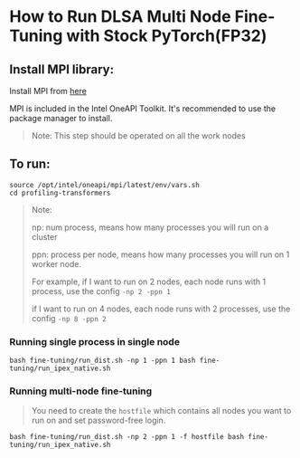 # How to Run DLSA Multi Node Fine-Tuning with Stock PyTorch(FP32)

## Install MPI library:

Install MPI from [here]( https://anaconda.org/intel/impi_rt )


MPI is included in the Intel OneAPI Toolkit. It's recommended to use the package manager to install.

>  Note: This step should be operated on all the work nodes

## To run:

```
source /opt/intel/oneapi/mpi/latest/env/vars.sh
cd profiling-transformers
```

> Note:
>
> np: num process, means how many processes you will run on a cluster
>
> ppn: process per node, means how many processes you will run on 1 worker node.
>
> For example, if I want to run on 2 nodes, each node runs with 1 process, use the config `-np 2 -ppn 1`
>
> if I want to run on 4 nodes, each node runs with 2 processes, use the config `-np 8 -ppn 2`

### Running single process in single node

```
bash fine-tuning/run_dist.sh -np 1 -ppn 1 bash fine-tuning/run_ipex_native.sh
```

### Running multi-node fine-tuning

> You need to create the `hostfile` which contains all nodes you want to run on and set password-free login.

```
bash fine-tuning/run_dist.sh -np 2 -ppn 1 -f hostfile bash fine-tuning/run_ipex_native.sh
```



